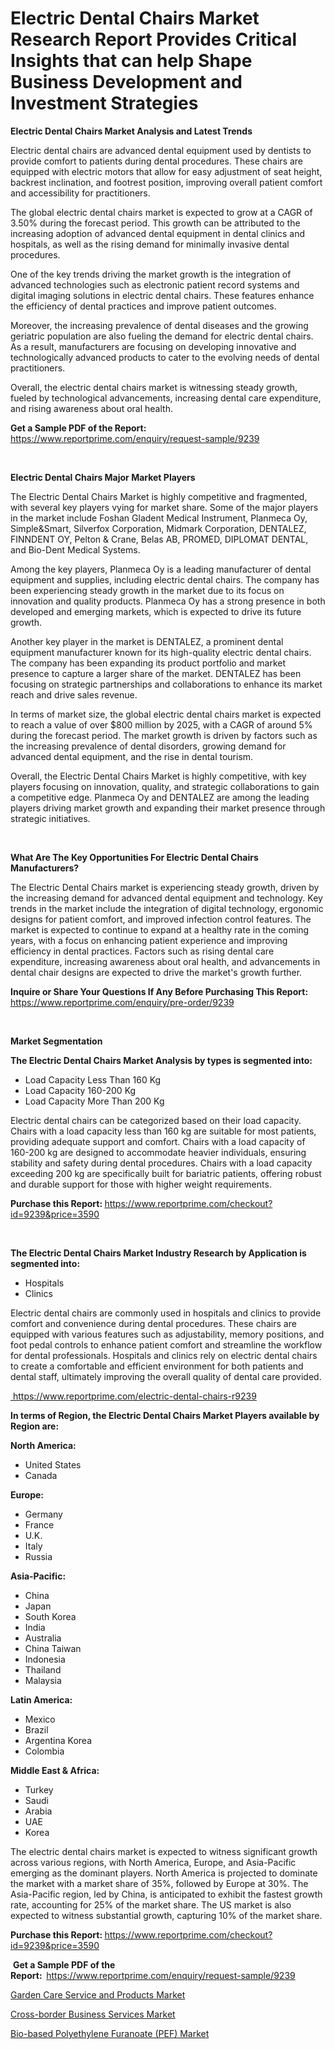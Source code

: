 <p><h1>Electric Dental Chairs Market Research Report Provides Critical Insights that can help Shape Business Development and Investment Strategies</h1></p><p><strong>Electric Dental Chairs Market Analysis and Latest Trends</strong></p>
<p><p>Electric dental chairs are advanced dental equipment used by dentists to provide comfort to patients during dental procedures. These chairs are equipped with electric motors that allow for easy adjustment of seat height, backrest inclination, and footrest position, improving overall patient comfort and accessibility for practitioners.</p><p>The global electric dental chairs market is expected to grow at a CAGR of 3.50% during the forecast period. This growth can be attributed to the increasing adoption of advanced dental equipment in dental clinics and hospitals, as well as the rising demand for minimally invasive dental procedures.</p><p>One of the key trends driving the market growth is the integration of advanced technologies such as electronic patient record systems and digital imaging solutions in electric dental chairs. These features enhance the efficiency of dental practices and improve patient outcomes.</p><p>Moreover, the increasing prevalence of dental diseases and the growing geriatric population are also fueling the demand for electric dental chairs. As a result, manufacturers are focusing on developing innovative and technologically advanced products to cater to the evolving needs of dental practitioners.</p><p>Overall, the electric dental chairs market is witnessing steady growth, fueled by technological advancements, increasing dental care expenditure, and rising awareness about oral health.</p></p>
<p><strong>Get a Sample PDF of the Report:&nbsp;</strong> <a href="https://www.reportprime.com/enquiry/request-sample/9239">https://www.reportprime.com/enquiry/request-sample/9239</a></p>
<p>&nbsp;</p>
<p><strong>Electric Dental Chairs Major Market Players</strong></p>
<p><p>The Electric Dental Chairs Market is highly competitive and fragmented, with several key players vying for market share. Some of the major players in the market include Foshan Gladent Medical Instrument, Planmeca Oy, Simple&Smart, Silverfox Corporation, Midmark Corporation, DENTALEZ, FINNDENT OY, Pelton & Crane, Belas AB, PROMED, DIPLOMAT DENTAL, and Bio-Dent Medical Systems.</p><p>Among the key players, Planmeca Oy is a leading manufacturer of dental equipment and supplies, including electric dental chairs. The company has been experiencing steady growth in the market due to its focus on innovation and quality products. Planmeca Oy has a strong presence in both developed and emerging markets, which is expected to drive its future growth.</p><p>Another key player in the market is DENTALEZ, a prominent dental equipment manufacturer known for its high-quality electric dental chairs. The company has been expanding its product portfolio and market presence to capture a larger share of the market. DENTALEZ has been focusing on strategic partnerships and collaborations to enhance its market reach and drive sales revenue.</p><p>In terms of market size, the global electric dental chairs market is expected to reach a value of over $800 million by 2025, with a CAGR of around 5% during the forecast period. The market growth is driven by factors such as the increasing prevalence of dental disorders, growing demand for advanced dental equipment, and the rise in dental tourism.</p><p>Overall, the Electric Dental Chairs Market is highly competitive, with key players focusing on innovation, quality, and strategic collaborations to gain a competitive edge. Planmeca Oy and DENTALEZ are among the leading players driving market growth and expanding their market presence through strategic initiatives.</p></p>
<p>&nbsp;</p>
<p><strong>What Are The Key Opportunities For Electric Dental Chairs Manufacturers?</strong></p>
<p><p>The Electric Dental Chairs market is experiencing steady growth, driven by the increasing demand for advanced dental equipment and technology. Key trends in the market include the integration of digital technology, ergonomic designs for patient comfort, and improved infection control features. The market is expected to continue to expand at a healthy rate in the coming years, with a focus on enhancing patient experience and improving efficiency in dental practices. Factors such as rising dental care expenditure, increasing awareness about oral health, and advancements in dental chair designs are expected to drive the market's growth further.</p></p>
<p><strong>Inquire or Share Your Questions If Any Before Purchasing This Report:</strong> <a href="https://www.reportprime.com/enquiry/pre-order/9239">https://www.reportprime.com/enquiry/pre-order/9239</a></p>
<p>&nbsp;</p>
<p><strong>Market Segmentation</strong></p>
<p><strong>The Electric Dental Chairs Market Analysis by types is segmented into:</strong></p>
<p><ul><li>Load Capacity Less Than 160 Kg</li><li>Load Capacity 160-200 Kg</li><li>Load Capacity More Than 200 Kg</li></ul></p>
<p><p>Electric dental chairs can be categorized based on their load capacity. Chairs with a load capacity less than 160 kg are suitable for most patients, providing adequate support and comfort. Chairs with a load capacity of 160-200 kg are designed to accommodate heavier individuals, ensuring stability and safety during dental procedures. Chairs with a load capacity exceeding 200 kg are specifically built for bariatric patients, offering robust and durable support for those with higher weight requirements.</p></p>
<p><strong>Purchase this Report:&nbsp;</strong><a href="https://www.reportprime.com/checkout?id=9239&price=3590">https://www.reportprime.com/checkout?id=9239&price=3590</a></p>
<p>&nbsp;</p>
<p><strong>The Electric Dental Chairs Market Industry Research by Application is segmented into:</strong></p>
<p><ul><li>Hospitals</li><li>Clinics</li></ul></p>
<p><p>Electric dental chairs are commonly used in hospitals and clinics to provide comfort and convenience during dental procedures. These chairs are equipped with various features such as adjustability, memory positions, and foot pedal controls to enhance patient comfort and streamline the workflow for dental professionals. Hospitals and clinics rely on electric dental chairs to create a comfortable and efficient environment for both patients and dental staff, ultimately improving the overall quality of dental care provided.</p></p>
<p><a href="https://www.reportprime.com/electric-dental-chairs-r9239">&nbsp;https://www.reportprime.com/electric-dental-chairs-r9239</a></p>
<p><strong>In terms of Region, the Electric Dental Chairs Market Players available by Region are:</strong></p>
<p>
    <p> <strong> North America: </strong>
        <ul>
            <li>United States</li>
            <li>Canada</li>
        </ul>
        </p> 
    <p> <strong> Europe: </strong>
        <ul>
            <li>Germany</li>
            <li>France</li>
            <li>U.K.</li>
            <li>Italy</li>
            <li>Russia</li>
        </ul>
        </p> 
    <p> <strong> Asia-Pacific: </strong>
        <ul>
            <li>China</li>
            <li>Japan</li>
            <li>South Korea</li>
            <li>India</li>
            <li>Australia</li>
            <li>China Taiwan</li>
            <li>Indonesia</li>
            <li>Thailand</li>
            <li>Malaysia</li>
        </ul>
        </p> 
    <p> <strong> Latin America: </strong>
        <ul>
            <li>Mexico</li>
            <li>Brazil</li>
            <li>Argentina Korea</li>
            <li>Colombia</li>
        </ul>
        </p> 
    <p> <strong> Middle East & Africa: </strong>
        <ul>
            <li>Turkey</li>
            <li>Saudi</li>
            <li>Arabia</li>
            <li>UAE</li>
            <li>Korea</li>
        </ul>
    </p>
    </p>
<p><p>The electric dental chairs market is expected to witness significant growth across various regions, with North America, Europe, and Asia-Pacific emerging as the dominant players. North America is projected to dominate the market with a market share of 35%, followed by Europe at 30%. The Asia-Pacific region, led by China, is anticipated to exhibit the fastest growth rate, accounting for 25% of the market share. The US market is also expected to witness substantial growth, capturing 10% of the market share.</p></p>
<p><strong>Purchase this Report: </strong><a href="https://www.reportprime.com/checkout?id=9239&price=3590">https://www.reportprime.com/checkout?id=9239&price=3590</a></p>
<p>&nbsp;<strong>Get a Sample PDF of the Report:&nbsp;&nbsp;</strong><a href="https://www.reportprime.com/enquiry/request-sample/9239">https://www.reportprime.com/enquiry/request-sample/9239</a></p>
<p><strong></strong></p>
<p><p><a href="https://www.linkedin.com/pulse/garden-care-service-products-market-research-report-unlocks-pj3qf?trackingId=7F9RB8fYLg1nwD5KJzXdEw%3D%3D">Garden Care Service and Products Market</a></p><p><a href="https://www.linkedin.com/pulse/cross-border-business-services-market-analysis-size-global-0iqge?trackingId=sJwu7VZu%2FtIFI8vvqZWFBg%3D%3D">Cross-border Business Services Market</a></p><p><a href="https://www.linkedin.com/pulse/bio-based-polyethylene-furanoate-pef-market-analysis-size-cghyf?trackingId=oBzhPjwA8Il%2F5tk6SX2fjQ%3D%3D">Bio-based Polyethylene Furanoate (PEF) Market</a></p></p>